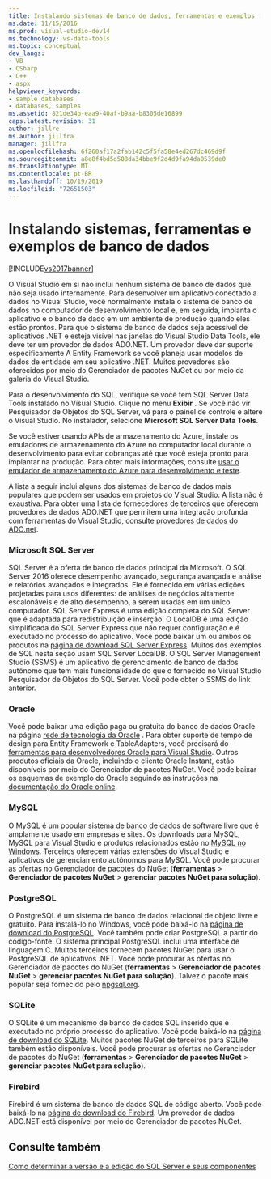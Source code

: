 ```yaml
---
title: Instalando sistemas de banco de dados, ferramentas e exemplos | Microsoft Docs
ms.date: 11/15/2016
ms.prod: visual-studio-dev14
ms.technology: vs-data-tools
ms.topic: conceptual
dev_langs:
- VB
- CSharp
- C++
- aspx
helpviewer_keywords:
- sample databases
- databases, samples
ms.assetid: 821de34b-eaa9-40af-b9aa-b8305de16899
caps.latest.revision: 31
author: jillre
ms.author: jillfra
manager: jillfra
ms.openlocfilehash: 6f260af17a2fab142c5f5fa58e4ed267dc469d9f
ms.sourcegitcommit: a8e8f4bd5d508da34bbe9f2d4d9fa94da0539de0
ms.translationtype: MT
ms.contentlocale: pt-BR
ms.lasthandoff: 10/19/2019
ms.locfileid: "72651503"
---
```

# <a name="installing-database-systems-tools-and-samples"></a>Instalando sistemas, ferramentas e exemplos de banco de dados
[!INCLUDE[vs2017banner](../includes/vs2017banner.md)]

O Visual Studio em si não inclui nenhum sistema de banco de dados que não seja usado internamente. Para desenvolver um aplicativo conectado a dados no Visual Studio, você normalmente instala o sistema de banco de dados no computador de desenvolvimento local e, em seguida, implanta o aplicativo e o banco de dado em um ambiente de produção quando eles estão prontos. Para que o sistema de banco de dados seja acessível de aplicativos .NET e esteja visível nas janelas do Visual Studio Data Tools, ele deve ter um provedor de dados ADO.NET. Um provedor deve dar suporte especificamente A Entity Framework se você planeja usar modelos de dados de entidade em seu aplicativo .NET.     Muitos provedores são oferecidos por meio do Gerenciador de pacotes NuGet ou por meio da galeria do Visual Studio.

 Para o desenvolvimento do SQL, verifique se você tem SQL Server Data Tools instalado no Visual Studio. Clique no menu **Exibir** . Se você não vir Pesquisador de Objetos do SQL Server, vá para o painel de controle e altere o Visual Studio. No instalador, selecione **Microsoft SQL Server Data Tools**.

 Se você estiver usando APIs de armazenamento do Azure, instale os emuladores de armazenamento do Azure no computador local durante o desenvolvimento para evitar cobranças até que você esteja pronto para implantar na produção. Para obter mais informações, consulte [usar o emulador de armazenamento do Azure para desenvolvimento e teste](https://azure.microsoft.com/documentation/articles/storage-use-emulator/).

 A lista a seguir inclui alguns dos sistemas de banco de dados mais populares que podem ser usados em projetos do Visual Studio. A lista não é exaustiva. Para obter uma lista de fornecedores de terceiros que oferecem provedores de dados ADO.NET que permitem uma integração profunda com ferramentas do Visual Studio, consulte [provedores de dados do ADO.net](https://msdn.microsoft.com/library/dd363565.aspx).

### <a name="microsoft-sql-server"></a>Microsoft SQL Server
 SQL Server é a oferta de banco de dados principal da Microsoft. O SQL Server 2016 oferece desempenho avançado, segurança avançada e análise e relatórios avançados e integrados. Ele é fornecido em várias edições projetadas para usos diferentes: de análises de negócios altamente escalonáveis e de alto desempenho, a serem usadas em um único computador. SQL Server Express é uma edição completa do SQL Server que é adaptada para redistribuição e inserção.  O LocalDB é uma edição simplificada do SQL Server Express que não requer configuração e é executado no processo do aplicativo. Você pode baixar um ou ambos os produtos na [página de download SQL Server Express](https://www.microsoft.com/sql-server/sql-server-editions-express). Muitos dos exemplos de SQL nesta seção usam SQL Server LocalDB. O SQL Server Management Studio (SSMS) é um aplicativo de gerenciamento de banco de dados autônomo que tem mais funcionalidade do que o fornecido no Visual Studio Pesquisador de Objetos do SQL Server. Você pode obter o SSMS do link anterior.

### <a name="oracle"></a>Oracle
 Você pode baixar uma edição paga ou gratuita do banco de dados Oracle na página [rede de tecnologia da Oracle](http://www.oracle.com/technetwork/database/enterprise-edition/downloads/index-092322.html) . Para obter suporte de tempo de design para Entity Framework e TableAdapters, você precisará do [ferramentas para desenvolvedores Oracle para Visual Studio](http://www.oracle.com/technetwork/developer-tools/visual-studio/overview/index.html). Outros produtos oficiais da Oracle, incluindo o cliente Oracle Instant, estão disponíveis por meio do Gerenciador de pacotes NuGet.  Você pode baixar os esquemas de exemplo do Oracle seguindo as instruções na [documentação do Oracle online](http://docs.oracle.com/cd/E11882_01/server.112/e10831/toc.htm).

### <a name="mysql"></a>MySQL
 O MySQL é um popular sistema de banco de dados de software livre que é amplamente usado em empresas e sites. Os downloads para MySQL, MySQL para Visual Studio e produtos relacionados estão no [MySQL no Windows](http://www.mysql.com/why-mysql/windows/).  Terceiros oferecem várias extensões do Visual Studio e aplicativos de gerenciamento autônomos para MySQL. Você pode procurar as ofertas no Gerenciador de pacotes do NuGet (**ferramentas**  > **Gerenciador de pacotes NuGet**  > **gerenciar pacotes NuGet para solução**).

### <a name="postgresql"></a>PostgreSQL
 O PostgreSQL é um sistema de banco de dados relacional de objeto livre e gratuito. Para instalá-lo no Windows, você pode baixá-lo na [página de download do PostgreSQL](http://www.postgresql.org/download/windows/).  Você também pode criar PostgreSQL a partir do código-fonte.  O sistema principal PostgreSQL inclui uma interface de linguagem C. Muitos terceiros fornecem pacotes NuGet para usar o PostgreSQL de aplicativos .NET.  Você pode procurar as ofertas no Gerenciador de pacotes do NuGet (**ferramentas**  > **Gerenciador de pacotes NuGet**  > **gerenciar pacotes NuGet para solução**). Talvez o pacote mais popular seja fornecido pelo [npgsql.org](http://www.npgsql.org).

### <a name="sqlite"></a>SQLite
 O SQLite é um mecanismo de banco de dados SQL inserido que é executado no próprio processo do aplicativo. Você pode baixá-lo na [página de download do SQLite](http://www.sqlite.org/download.html). Muitos pacotes NuGet de terceiros para SQLite também estão disponíveis. Você pode procurar as ofertas no Gerenciador de pacotes do NuGet (**ferramentas**  > **Gerenciador de pacotes NuGet**  > **gerenciar pacotes NuGet para solução**).

### <a name="firebird"></a>Firebird
 Firebird é um sistema de banco de dados SQL de código aberto. Você pode baixá-lo na [página de download do Firebird](http://firebirdsql.org/en/downloads/). Um provedor de dados ADO.NET está disponível por meio do Gerenciador de pacotes NuGet.

## <a name="see-also"></a>Consulte também
 [Como determinar a versão e a edição do SQL Server e seus componentes](http://support.microsoft.com/kb/321185)
